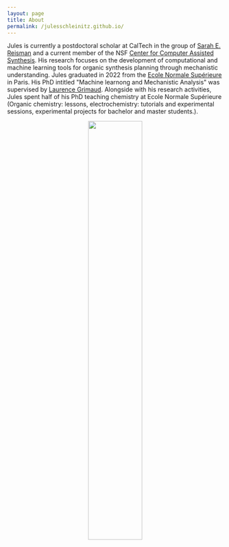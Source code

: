 ```yaml
---
layout: page
title: About
permalink: /julesschleinitz.github.io/
---
```


Jules is currently a postdoctoral scholar at CalTech in the group of [Sarah E. Reisman](http://reismangroup.caltech.edu/) and a current member of the NSF [Center for Computer Assisted Synthesis](https://ccas.nd.edu/). His research focuses on the development of computational and machine learning tools for organic synthesis planning through mechanistic understanding.
Jules graduated in 2022 from the [Ecole Normale Supérieure](https://www.chimie.ens.fr/en/chemistry-department-of-ens/) in Paris. His PhD intitled "Machine learnong and Mechanistic Analysis" was supervised by [Laurence Grimaud](https://www.chimie.ens.fr/grimaud/current-team/team-leaders/laurence-grimaud/).
  Alongside with his research activities, Jules spent half of his PhD teaching chemistry at Ecole Normale Supérieure (Organic chemistry: lessons, electrochemistry: tutorials and experimental sessions, experimental projects for bachelor and master students.).

<p align="center">
<img src="../../../../assets/images/photo_portrait.jpg" width="50%">
</p>


